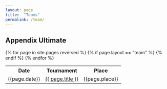 ```yaml
---
layout: page
title:  "Teams"
permalink: /team/
---
```


  <h2>Appendix Ultimate</h2>
  <table>
      <tr>
          <th>Date</th>      
          <th>Tournament</th>
          <th>Place</th>
      </tr>
      {% for page in site.pages reversed %}
            {% if page.layout == "team" %}
            <tr>
                <td>{{page.date}}</td>
                <td><a href="{{ page.url | prepend: site.baseurl }}">{{ page.title }}</a></td>
                <td>{{page.place}}</td>
            </tr>
            {% endif %}
      {% endfor %}

  </table>
